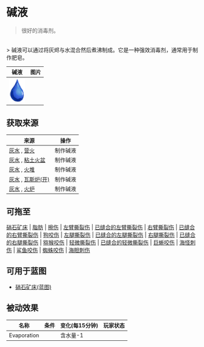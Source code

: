 # 碱液  
> 很好的消毒剂。  
<br>  
> 碱液可以通过将灰烬与水混合然后煮沸制成。它是一种强效消毒剂，通常用于制作肥皂。  
  
  碱液  |   图片   
 ----  |  ----:   
   |  <img decoding="async" src="Sprite/Thirst.png" href="a.md" style="max-width:300px;max-height:300px;">   
  
## 获取来源  
来源  |  操作  
----  |  ----  
[灰水](LQ_AshWater.md) , [营火](Campfire.md)  |  制作碱液  
[灰水](LQ_AshWater.md) , [粘土火盆](ClayFirePit.md)  |  制作碱液  
[灰水](LQ_AshWater.md) , [火堆](Fire.md)  |  制作碱液  
[灰水](LQ_AshWater.md) , [瓦斯炉(开)](GasCookerOn.md)  |  制作碱液  
[灰水](LQ_AshWater.md) , [火炉](Stove.md)  |  制作碱液  
## 可拖至  
[硝石矿床](NiterBed.md) | [脂肪](Fat.md) | [擦伤](W_Abrasion.md) | [左臂撕裂伤](W_ArmLacerationL.md) | [已缝合的左臂撕裂伤](W_ArmLacerationLStitched.md) | [右臂撕裂伤](W_ArmLacerationR.md) | [已缝合的右臂撕裂伤](W_ArmLacerationRStitched.md) | [狗咬伤](W_DogBite.md) | [左腿撕裂伤](W_LegLacerationL.md) | [已缝合的左腿撕裂伤](W_LegLacerationLStitched.md) | [右腿撕裂伤](W_LegLacerationR.md) | [已缝合的右腿撕裂伤](W_LegLacerationRStitched.md) | [猕猴咬伤](W_MacaqueBite.md) | [轻微撕裂伤](W_MinorLaceration.md) | [已缝合的轻微撕裂伤](W_MinorLacerationStitched.md) | [巨蜥咬伤](W_MonitorBite.md) | [海怪刺伤](W_SeahoundSting.md) | [鲨鱼咬伤](W_SharkBite.md) | [蜘蛛咬伤](W_SpiderBite.md) | [海胆刺伤](W_UrchinWound.md)  
## 可用于蓝图  
- [硝石矿床(蓝图)](Bp_NiterBed.md)  
  
  
## 被动效果  
名称  |  条件  |  变化(每15分钟)  |  玩家状态  
----  |  ----  |  ----  |  ----  
Evaporation  |    |  含水量-1  |    
